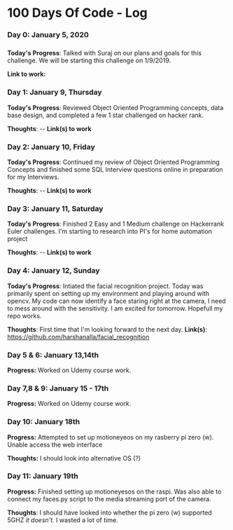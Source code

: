 # 100 Days Of Code - Log

### Day 0: January 5, 2020 
##### 

**Today's Progress**: Talked with Suraj on our plans and goals for this challenge. We will be starting this challenge on 1/9/2019.

**Link to work:** 

### Day 1: January 9, Thursday

**Today's Progress**: Reviewed Object Oriented Programming concepts, data base design, and completed a few 1 star challenged on hacker rank.

**Thoughts**: --
**Link(s) to work**

### Day 2: January 10, Friday

**Today's Progress**: Continued my review of Object Oriented Programming Concepts and finished some SQL Interview questions online in preparation for my Interviews. 

**Thoughts**: --
**Link(s) to work**

### Day 3: January 11, Saturday

**Today's Progress**: Finished 2 Easy and 1 Medium challenge on Hackerrank Euler challenges. I'm starting to research into PI's for home automation project 

**Thoughts**: --
**Link(s) to work**

### Day 4: January 12, Sunday

**Today's Progress**: Intiated the facial recognition project. Today was primarily spent on setting up my environment and playing around with opencv. My code can now identify a face staring right at the camera, I need to mess around with the sensitivity. I am excited for tomorrow. Hopefull my repo works.

**Thoughts**: First time that I'm looking forward to the next day.
**Link(s)**: https://github.com/harshanalla/facial_recognition

### Day 5 & 6: January 13,14th

**Progress:** Worked on Udemy course work.

### Day 7,8 & 9: January 15 - 17th
**Progress:** Worked on Udemy course work.

### Day 10: January 18th
**Progress:** Attempted to set up motioneyeos on my rasberry pi zero (w). Unable access the web interface

**Thoughts:** I should look into alternative OS (?)

### Day 11: January 19th
**Progress:** Finished setting up motioneyesos on the raspi. Was also able to connect my faces.py script to the media streaming port of the camera. 

**Thoughts**: I should have looked into whether the pi zero (w) supported 5GHZ *it doesn't*. I wasted a lot of time.
